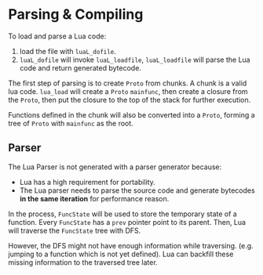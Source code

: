 # Parsing & Compiling

To load and parse a Lua code:

1. load the file with `luaL_dofile`.
2. `luaL_dofile` will invoke `luaL_loadfile`, `luaL_loadfile` will parse the Lua code and return generated bytecode.

The first step of parsing is to create `Proto` from chunks. A chunk is a valid lua code. `lua_load` will create a `Proto` `mainfunc`, then create a closure from the `Proto`, then put the closure to the top of the stack for further execution.

Functions defined in the chunk will also be converted into a `Proto`, forming a tree of `Proto` with `mainfunc` as the root.

## Parser

The Lua Parser is not generated with a parser generator because:

* Lua has a high requirement for portability.
* The Lua parser needs to parse the source code and generate bytecodes **in the same iteration** for performance reason.

In the process, `FuncState` will be used to store the temporary state of a function. Every `FuncState` has a `prev` pointer point to its parent. Then, Lua will traverse the `FuncState` tree with DFS.

However, the DFS might not have enough information while traversing. (e.g. jumping to a function which is not yet defined). Lua can backfill these missing information to the traversed tree later.
